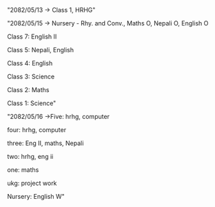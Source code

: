 "2082/05/13 -> Class 1, HRHG"

"2082/05/15 -> Nursery - Rhy. and Conv., Maths O, Nepali O, English O

Class 7: English II

Class 5: Nepali, English

Class 4: English

Class 3: Science

Class 2: Maths

Class 1: Science"

"2082/05/16 ->Five: hrhg, computer

four: hrhg, computer

three: Eng II, maths, Nepali

two: hrhg, eng ii

one: maths

ukg: project work

Nursery: English W"